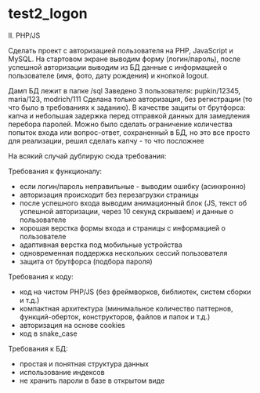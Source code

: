 # test2_logon

II. PHP/JS

Сделать проект с авторизацией пользователя на PHP, JavaScript и MySQL. На стартовом экране выводим форму (логин/пароль),
после успешной авторизации выводим из БД данные с информацией о пользователе (имя, фото, дату рождения) и кнопкой logout.

Дамп БД лежит в папке /sql
Заведено 3 пользователя: pupkin/12345, maria/123, modrich/111
Сделана только авторизация, без регистрации (то что было в требованиях к заданию).
В качестве защиты от брутфорса: капча и небольшая задержка перед отправкой данных для замедления перебора паролей. Можно было сделать ограничение количества попыток входа или вопрос-ответ, сохраненный в БД, но это все просто для реализации, решил сделать капчу - то что посложнее

На всякий случай дублирую сюда требования:

Требования к функционалу:
- если логин/пароль неправильные - выводим ошибку (асинхронно)
- авторизация происходит без перезагрузки страницы
- после успешного входа выводим анимационный блок (JS, текст об успешной авторизации, через 10 секунд скрываем) и данные о пользователе
- хорошая верстка формы входа и страницы с информацией о пользователе
- адаптивная верстка под мобильные устройства
- одновременная поддержка нескольких сессий пользователя
- защита от брутфорса (подбора пароля)

Требования к коду:
- код на чистом PHP/JS (без фреймворков, библиотек, систем сборки и т.д.)
- компактная архитектура (минимальное количество паттернов, функций-оберток, конструкторов, файлов и папок и т.д.)
- авторизация на основе cookies
- код в snake_case

Требования к БД:
- простая и понятная структура данных
- использование индексов
- не хранить пароли в базе в открытом виде
